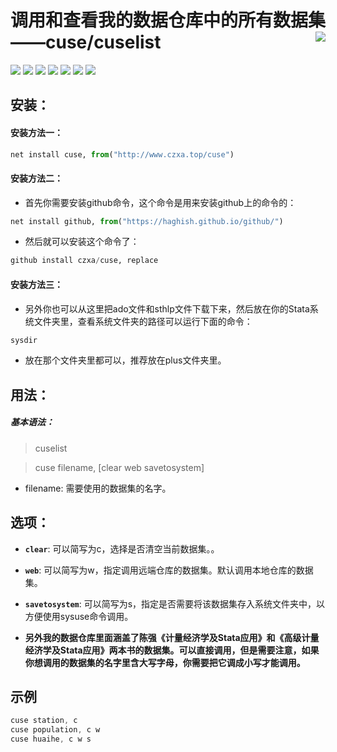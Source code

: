 调用和查看我的数据仓库中的所有数据集——cuse/cuselist<img src="https://github.com/czxa/Web_data_Source/raw/master/e_learning.png" align="right" />
========================================================
[![](https://img.shields.io/badge/Stata-cuse-brightgreen.svg?style=plastic)](http://www.czxa.top) [![](https://img.shields.io/badge/Stata-cuselist-brightgreen.svg?style=plastic)](http://www.czxa.top) [![](https://img.shields.io/badge/github-Stata-orange.svg?style=plastic)](http://www.czxa.top) [![](https://img.shields.io/badge/platform-Windows_os|Mac_os-orange.svg?style=plastic)](http://www.czxa.top) [![](https://img.shields.io/badge/Fork-2,080-orange.svg?style=social)](http://www.czxa.top) ![](https://jaywcjlove.github.io/sb/lang/chinese.svg) ![](https://jaywcjlove.github.io/sb/star/red5.svg)


安装：
--------

#### 安装方法一：

```py
net install cuse, from("http://www.czxa.top/cuse")
```

#### 安装方法二：
* 首先你需要安装github命令，这个命令是用来安装github上的命令的：

```py
net install github, from("https://haghish.github.io/github/")
```

* 然后就可以安装这个命令了：

```py
github install czxa/cuse, replace
```
<!--more-->
#### 安装方法三：
* 另外你也可以从这里把ado文件和sthlp文件下载下来，然后放在你的Stata系统文件夹里，查看系统文件夹的路径可以运行下面的命令：

```js
sysdir
```

* 放在那个文件夹里都可以，推荐放在plus文件夹里。

用法：
--------

##### 基本语法：

> cuselist

> cuse filename, [clear web savetosystem]

* filename: 需要使用的数据集的名字。


选项：
--------

* **`clear`**: 可以简写为c，选择是否清空当前数据集。。
* **`web`**: 可以简写为w，指定调用远端仓库的数据集。默认调用本地仓库的数据集。
* **`savetosystem`**: 可以简写为s，指定是否需要将该数据集存入系统文件夹中，以方便使用sysuse命令调用。

* **另外我的数据仓库里面涵盖了陈强《计量经济学及Stata应用》和《高级计量经济学及Stata应用》两本书的数据集。可以直接调用，但是需要注意，如果你想调用的数据集的名字里含大写字母，你需要把它调成小写才能调用。**

示例
--------

```js
cuse station, c
cuse population, c w
cuse huaihe, c w s
```
